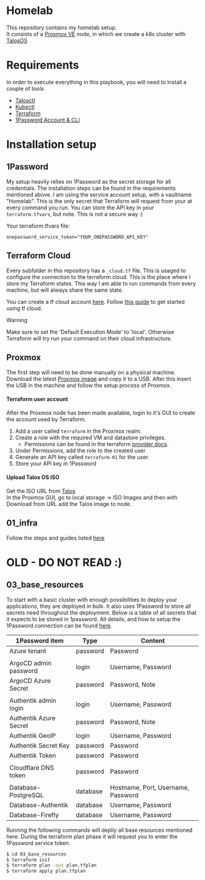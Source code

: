 # Homelab
This repository contains my homelab setup.  
It consists of a [Proxmox VE](https://www.proxmox.com/en/proxmox-ve) node, in which we create a k8s cluster with [TalosOS](talos.dev)

# Requirements
In order to execute everything in this playbook, you will need to install a couple of tools
- [Talosctl](https://www.talos.dev/v1.6/introduction/getting-started/#talosctl)
- [Kubectl](https://kubernetes.io/docs/tasks/tools/#kubectl)
- [Terraform](https://developer.hashicorp.com/terraform/install)
- [1Password Account & CLI](https://developer.1password.com/docs/cli/)

# Installation setup

## 1Password
My setup heavily relies on 1Password as the secret storage for all credentials. The installation steps can be found in the requirements mentioned above. I am using the service account setup, with a vaultname "Homelab". This is the only secret that Terraform will request from your at every command you run. 
You can store the API key in your `terraform.tfvars`, but note. This is not a secure way :) 

Your terraform.tfvars file:
```
onepassword_service_token="YOUR_ONEPASSWORD_API_KEY"
```

## Terraform Cloud
Every subfolder in this repository has a `_cloud.tf` file. This is usaged to configure the connection to the terraform cloud. This is the place where I store my Terraform states. This way I am able to run commands from every machine, but will always share the same state. 

You can create a tf cloud account [here](https://app.terraform.io/session). Follow [this guide](https://developer.hashicorp.com/terraform/tutorials/cloud-get-started) to get started using tf cloud. 

> [!WARNING]  
> Make sure to set the 'Default Execution Mode' to 'local'. Otherwise Terraform will try run your command on their cloud infrastructure. 

## Proxmox
The first step will need to be done manually on a physical machine.  
Download the latest [Proxmox image](https://www.proxmox.com/en/downloads/category/iso-images-pve) and copy it to a USB. After this insert the USB in the machine and follow the setup process of Proxmox.  

#### Terraform user account
After the Proxmox node has been made available, login to it's GUI to create the account used by Terraform.
1. Add a user called `terraform` in the Proxmox realm.
2. Create a role with the required VM and datastore privileges.
   - Permissions can be found in the terraform [provider docs](https://registry.terraform.io/providers/Telmate/proxmox/latest/docs).
3. Under Permissions, add the role to the created user
4. Generate an API key called `terraform-01` for the user.
5. Store your API key in 1Password

#### Upload Talos OS ISO 
Get the ISO URL from [Talos](https://github.com/siderolabs/talos/releases)  
In the Proxmox GUI, go to local storage -> ISO Images and then with Download from URL add the Talos image to node.


## 01_infra
Follow the steps and guides listed [here](01_infra/README.md)

# OLD - DO NOT READ :) 

## 03_base_resources
To start with a basic cluster with enough possibilities to deploy your applications, they are deployed in bulk. It also uses 1Password to store all secrets need throughout the deployment. 
Below is a table of all secrets that it expects to be stored in 1password. All details, and how to setup the 1Password connection can be found [here](03_base_resources/README.md).

| 1Password item         | Type      | Content            |
|------------------------|-----------|--------------------|
| Azure tenant           | password  | Password           |
||||
| ArgoCD admin password  | login     | Username, Password |
| ArgoCD Azure Secret    | password  | Password, Note     |
||||
| Authentik admin login  | login     | Username, Password |
| Authentik Azure Secret | password  | Password, Note     |
| Authentik GeoIP        | login     | Username, Password |
| Authentik Secret Key   | password  | Password           |
| Authentik Token        | password  | Password           |
||||
| Cloudflare DNS token   | password  | Password           |
||||
| Database-PostgreSQL    | database  | Hostname, Port, Username, Password     |
| Database-Authentik     | database  | Username, Password |
| Database-Firefly       | database  | Username, Password |


Running the following commands will depliy all base resources mentioned here. During the terraform plan phase it will request you to enter the 1Password service token.

```bash
$ cd 03_base_resources
$ terraform init
$ terraform plan -out plan.tfplan
$ terraform apply plan.tfplan 
```
